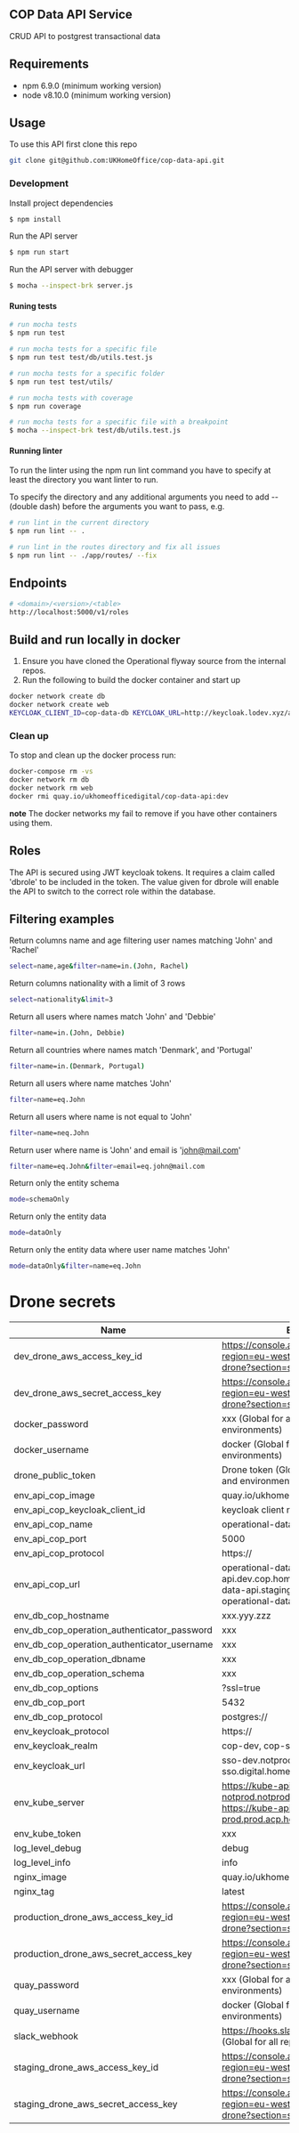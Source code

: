## COP Data API Service
CRUD API to postgrest transactional data

## Requirements

* npm 6.9.0 (minimum working version)
* node v8.10.0 (minimum working version)

## Usage
To use this API first clone this repo
```sh
git clone git@github.com:UKHomeOffice/cop-data-api.git
```

### Development
Install project dependencies
```sh
$ npm install
```

Run the API server
```sh
$ npm run start
```

Run the API server with debugger
```sh
$ mocha --inspect-brk server.js
```

#### Runing tests

```sh
# run mocha tests
$ npm run test

# run mocha tests for a specific file
$ npm run test test/db/utils.test.js

# run mocha tests for a specific folder
$ npm run test test/utils/

# run mocha tests with coverage
$ npm run coverage

# run mocha tests for a specific file with a breakpoint
$ mocha --inspect-brk test/db/utils.test.js
```

#### Running linter
To run the linter using the npm run lint command you have to specify at least the directory you want linter to run.

To specify the directory and any additional arguments you need to add -- (double dash) before the arguments you want to pass, e.g.

```sh
# run lint in the current directory
$ npm run lint -- .

# run lint in the routes directory and fix all issues
$ npm run lint -- ./app/routes/ --fix
```

## Endpoints
```sh
# <domain>/<version>/<table>
http://localhost:5000/v1/roles
```

## Build and run locally in docker

1. Ensure you have cloned the Operational flyway source from the internal repos.
2. Run the following to build the docker container and start up

```bash
docker network create db
docker network create web
KEYCLOAK_CLIENT_ID=cop-data-db KEYCLOAK_URL=http://keycloak.lodev.xyz/auth/realms/dev OPERATIONAL_FLYWAY=/FULL_PATH_TO_FLYWAY_SOURCE/private_operational_flyway docker-compose up
```

### Clean up
To stop and clean up the docker process run:

```bash
docker-compose rm -vs
docker network rm db
docker network rm web
docker rmi quay.io/ukhomeofficedigital/cop-data-api:dev
```

**note** The docker networks my fail to remove if you have other containers using them.

## Roles

The API is secured using JWT keycloak tokens. It requires a claim called 'dbrole' to be included in the token.
The value given for dbrole will enable the API to switch to the correct role within the database.

## Filtering examples
Return columns name and age filtering user names matching 'John' and 'Rachel'
```bash
select=name,age&filter=name=in.(John, Rachel)
```

Return columns nationality with a limit of 3 rows
```bash
select=nationality&limit=3
```

Return all users where names match 'John' and 'Debbie'
```bash
filter=name=in.(John, Debbie)
```

Return all countries where names match 'Denmark', and 'Portugal'
```bash
filter=name=in.(Denmark, Portugal)
```

Return all users where name matches 'John'
```bash
filter=name=eq.John
```

Return all users where name is not equal to 'John'
```bash
filter=name=neq.John
```

Return user where name is 'John' and email is 'john@mail.com'
```bash
filter=name=eq.John&filter=email=eq.john@mail.com
```

Return only the entity schema
```bash
mode=schemaOnly
```

Return only the entity data
```bash
mode=dataOnly
```

Return only the entity data where user name matches 'John'
```bash
mode=dataOnly&filter=name=eq.John
```

# Drone secrets

Name|Example value
---|---
dev_drone_aws_access_key_id|https://console.aws.amazon.com/iam/home?region=eu-west-2#/users/bf-it-devtest-drone?section=security_credentials
dev_drone_aws_secret_access_key|https://console.aws.amazon.com/iam/home?region=eu-west-2#/users/bf-it-devtest-drone?section=security_credentials
docker_password|xxx (Global for all repositories and environments)
docker_username|docker (Global for all repositories and environments)
drone_public_token|Drone token (Global for all github repositories and environments)
env_api_cop_image|quay.io/ukhomeofficedigital/cop-data-api
env_api_cop_keycloak_client_id|keycloak client name
env_api_cop_name|operational-data-api
env_api_cop_port|5000
env_api_cop_protocol|https://
env_api_cop_url|operational-data-api.dev.cop.homeoffice.gov.uk, operational-data-api.staging.cop.homeoffice.gov.uk, operational-data-api.cop.homeoffice.gov.uk
env_db_cop_hostname|xxx.yyy.zzz
env_db_cop_operation_authenticator_password|xxx
env_db_cop_operation_authenticator_username|xxx
env_db_cop_operation_dbname|xxx
env_db_cop_operation_schema|xxx
env_db_cop_options|?ssl=true
env_db_cop_port|5432
env_db_cop_protocol|postgres://
env_keycloak_protocol|https://
env_keycloak_realm|cop-dev, cop-staging, cop
env_keycloak_url|sso-dev.notprod.homeoffice.gov.uk/auth, sso.digital.homeoffice.gov.uk/auth
env_kube_server|https://kube-api-notprod.notprod.acp.homeoffice.gov.uk, https://kube-api-prod.prod.acp.homeoffice.gov.uk
env_kube_token|xxx
log_level_debug|debug
log_level_info|info
nginx_image|quay.io/ukhomeofficedigital/nginx-proxy
nginx_tag|latest
production_drone_aws_access_key_id|https://console.aws.amazon.com/iam/home?region=eu-west-2#/users/bf-it-prod-drone?section=security_credentials
production_drone_aws_secret_access_key|https://console.aws.amazon.com/iam/home?region=eu-west-2#/users/bf-it-prod-drone?section=security_credentials
quay_password|xxx (Global for all repositories and environments)
quay_username|docker (Global for all repositories and environments)
slack_webhook|https://hooks.slack.com/services/xxx/yyy/zzz (Global for all repositories and environments)
staging_drone_aws_access_key_id|https://console.aws.amazon.com/iam/home?region=eu-west-2#/users/bf-it-prod-drone?section=security_credentials
staging_drone_aws_secret_access_key|https://console.aws.amazon.com/iam/home?region=eu-west-2#/users/bf-it-prod-drone?section=security_credentials
